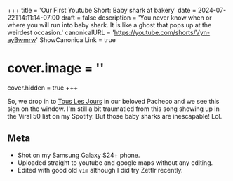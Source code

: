 +++
title = 'Our First Youtube Short: Baby shark at bakery'
date = 2024-07-22T14:11:14-07:00
draft = false
description = 'You never know when or where you will run into baby shark.  It is like a ghost that pops up at the weirdest occasion.'
canonicalURL = 'https://youtube.com/shorts/Vyn-ayBwmrw'
ShowCanonicalLink = true
# cover.image = ''
cover.hidden = true
+++

So, we drop in to
[Tous Les Jours](https://maps.app.goo.gl/c3dmQygYSRueHXvw6)
in our beloved Pacheco and we see this sign on the window.
I'm still a bit traumatied from this song showing up in the
Viral 50 list on my Spotify.  But those baby sharks are
inescapable!  Lol.

## Meta

* Shot on my Samsung Galaxy S24+ phone.
* Uploaded straight to youtube and google maps without any editing.
* Edited with good old `vim` although I did try Zettlr recently.
